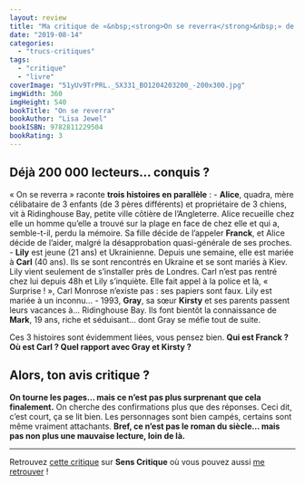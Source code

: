 ```yaml
---
layout: review
title: "Ma critique de «&nbsp;<strong>On se reverra</strong>&nbsp;» de <em>Lisa Jewel</em>"
date: "2019-08-14"
categories: 
  - "trucs-critiques"
tags: 
  - "critique"
  - "livre"
coverImage: "51yUv9TrPRL._SX331_BO1204203200_-200x300.jpg"
imgWidth: 360
imgHeight: 540
bookTitle: "On se reverra"
bookAuthor: "Lisa Jewel"
bookISBN: 9782811229504  
bookRating: 3
---
```


## Déjà 200 000 lecteurs… conquis ?

« On se reverra » raconte **trois histoires en parallèle** : - **Alice**, quadra, mère célibataire de 3 enfants (de 3 pères différents) et propriétaire de 3 chiens, vit à Ridinghouse Bay, petite ville côtière de l’Angleterre. Alice recueille chez elle un homme qu’elle a trouvé sur la plage en face de chez elle et qui a, semble-t-il, perdu la mémoire. Sa fille décide de l’appeler **Franck**, et Alice décide de l’aider, malgré la désapprobation quasi-générale de ses proches. - **Lily** est jeune (21 ans) et Ukrainienne. Depuis une semaine, elle est mariée à **Carl** (40 ans). Ils se sont rencontrés en Ukraine et se sont mariés à Kiev. Lily vient seulement de s’installer près de Londres. Carl n’est pas rentré chez lui depuis 48h et Lily s’inquiète. Elle fait appel à la police et là, « Surprise ! », Carl Monrose n’existe pas : ses papiers sont faux. Lily est mariée à un inconnu… - 1993, **Gray**, sa sœur **Kirsty** et ses parents passent leurs vacances à… Ridinghouse Bay. Ils font bientôt la connaissance de **Mark**, 19 ans, riche et séduisant… dont Gray se méfie tout de suite.

Ces 3 histoires sont évidemment liées, vous pensez bien. **Qui est Franck ? Où est Carl ? Quel rapport avec Gray et Kirsty ?**

## Alors, ton avis critique ?

**On tourne les pages… mais ce n’est pas plus surprenant que cela finalement.** On cherche des confirmations plus que des réponses. Ceci dit, c’est court, ça se lit bien. Les personnages sont bien campés, certains sont même vraiment attachants. **Bref, ce n’est pas le roman du siècle… mais pas non plus une mauvaise lecture, loin de là.**

* * *

Retrouvez [cette critique]( https://www.senscritique.com/livre/On_se_reverra/critique/200310144) sur **Sens Critique** où vous pouvez aussi [me retrouver](http://www.senscritique.com/Arnaud_Malon) !
